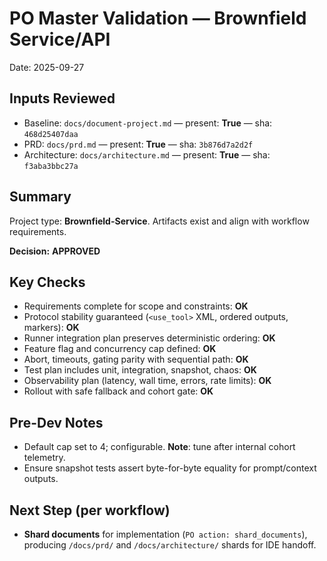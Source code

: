 # PO Master Validation — Brownfield Service/API

Date: 2025-09-27

## Inputs Reviewed

- Baseline: `docs/document-project.md` — present: **True** — sha: `468d25407daa`
- PRD: `docs/prd.md` — present: **True** — sha: `3b876d7a2d2f`
- Architecture: `docs/architecture.md` — present: **True** — sha: `f3aba3bbc27a`

## Summary

Project type: **Brownfield-Service**. Artifacts exist and align with workflow requirements.

**Decision:** **APPROVED**

## Key Checks

- Requirements complete for scope and constraints: **OK**
- Protocol stability guaranteed (`<use_tool>` XML, ordered outputs, markers): **OK**
- Runner integration plan preserves deterministic ordering: **OK**
- Feature flag and concurrency cap defined: **OK**
- Abort, timeouts, gating parity with sequential path: **OK**
- Test plan includes unit, integration, snapshot, chaos: **OK**
- Observability plan (latency, wall time, errors, rate limits): **OK**
- Rollout with safe fallback and cohort gate: **OK**

## Pre-Dev Notes

- Default cap set to 4; configurable. **Note**: tune after internal cohort telemetry.
- Ensure snapshot tests assert byte-for-byte equality for prompt/context outputs.

## Next Step (per workflow)

- **Shard documents** for implementation (`PO action: shard_documents`), producing `/docs/prd/` and `/docs/architecture/` shards for IDE handoff.
